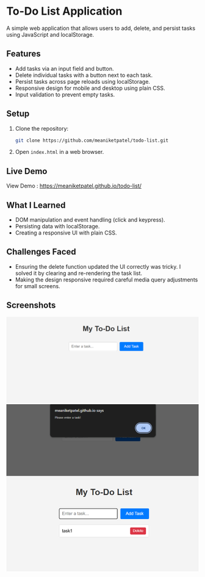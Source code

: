 # To-Do List Application

A simple web application that allows users to add, delete, and persist tasks using JavaScript and localStorage.

## Features

- Add tasks via an input field and button.
- Delete individual tasks with a button next to each task.
- Persist tasks across page reloads using localStorage.
- Responsive design for mobile and desktop using plain CSS.
- Input validation to prevent empty tasks.

## Setup

1. Clone the repository:

   ```bash
   git clone https://github.com/meaniketpatel/todo-list.git
   ```

2. Open `index.html` in a web browser.

## Live Demo

View Demo : https://meaniketpatel.github.io/todo-list/

## What I Learned

- DOM manipulation and event handling (click and keypress).
- Persisting data with localStorage.
- Creating a responsive UI with plain CSS.

## Challenges Faced

- Ensuring the delete function updated the UI correctly was tricky. I solved it by clearing and re-rendering the task list.
- Making the design responsive required careful media query adjustments for small screens.

## Screenshots

![UI](UI.png)
![Validation](Validation.png)
![working](working.png)
